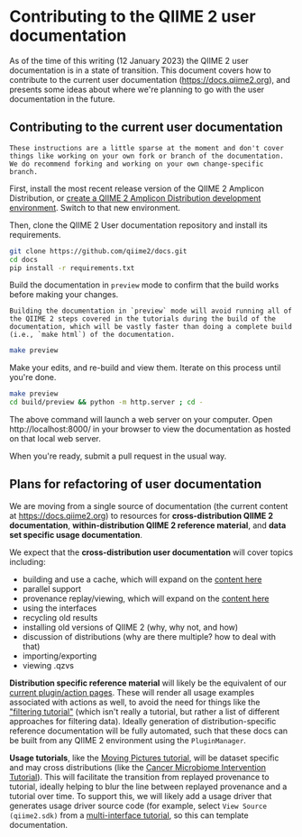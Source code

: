 # Contributing to the QIIME 2 user documentation

As of the time of this writing (12 January 2023) the QIIME 2 user documentation is in a state of transition.
This document covers how to contribute to the current user documentation (https://docs.qiime2.org), and presents some ideas about where we're planning to go with the user documentation in the future.

## Contributing to the current user documentation

```{warning}
These instructions are a little sparse at the moment and don't cover things like working on your own fork or branch of the documentation. We do recommend forking and working on your own change-specific branch.
```

First, install the most recent release version of the QIIME 2 Amplicon Distribution, or [create a QIIME 2 Amplicon Distribution development environment](setup-dev-environment). Switch to that new environment.

Then, clone the QIIME 2 User documentation repository and install its requirements.

```bash
git clone https://github.com/qiime2/docs.git
cd docs
pip install -r requirements.txt
```

Build the documentation in `preview` mode to confirm that the build works before making your changes.

```{note}
Building the documentation in `preview` mode will avoid running all of the QIIME 2 steps covered in the tutorials during the build of the documentation, which will be vastly faster than doing a complete build (i.e., `make html`) of the documentation.
```

```bash
make preview
```

Make your edits, and re-build and view them. Iterate on this process until you're done.

```bash
make preview
cd build/preview && python -m http.server ; cd -
```

The above command will launch a web server on your computer. Open http://localhost:8000/ in your browser to view the documentation as hosted on that local web server.

When you're ready, submit a pull request in the usual way.

## Plans for refactoring of user documentation

We are moving from a single source of documentation (the current content at https://docs.qiime2.org) to resources for **cross-distribution QIIME 2 documentation**, **within-distribution QIIME 2 reference material**, and **data set specific usage documentation**.

We expect that the **cross-distribution user documentation** will cover topics including:
- building and use a cache, which will expand on the [content here](https://forum.qiime2.org/t/qiime-2-2022-11-is-now-available/25074#artifact-cachehttpsdevqiime2orglatestapi-referencecache-3)
- parallel support
- provenance replay/viewing, which will expand on the [content here](https://forum.qiime2.org/t/provenance-replay-beta-release-and-tutorial/23279)
- using the interfaces
- recycling old results
- installing old versions of QIIME 2 (why, why not, and how)
- discussion of distributions (why are there multiple? how to deal with that)
- importing/exporting
- viewing .qzvs

**Distribution specific reference material** will likely be the equivalent of our [current plugin/action pages](https://docs.qiime2.org/2023.9/plugins/). These will render all usage examples associated with actions as well, to avoid the need for things like the ["filtering tutorial"](https://docs.qiime2.org/2023.9/tutorials/filtering/) (which isn't really a tutorial, but rather a list of different approaches for filtering data). Ideally generation of distribution-specific reference documentation will be fully automated, such that these docs can be built from any QIIME 2 environment using the `PluginManager`.

**Usage tutorials**, like the [Moving Pictures tutorial](https://docs.qiime2.org/2023.9/tutorials/moving-pictures-usage/), will be dataset specific and may cross distributions (like the [Cancer Microbiome Intervention Tutorial](https://docs.qiime2.org/jupyterbooks/cancer-microbiome-intervention-tutorial/)). This will facilitate the transition from replayed provenance to tutorial, ideally helping to blur the line between replayed provenance and a tutorial over time. To support this, we will likely add a usage driver that generates usage driver source code (for example, select `View Source (qiime2.sdk)` from a [multi-interface tutorial](https://docs.qiime2.org/2023.9/tutorials/moving-pictures-usage/), so this can template documentation.